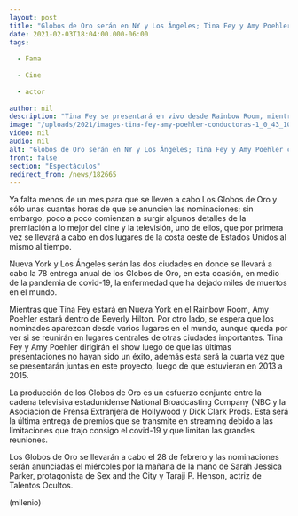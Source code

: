 ```yaml
---
layout: post
title: "Globos de Oro serán en NY y Los Ángeles; Tina Fey y Amy Poehler conducirán premiación"
date: 2021-02-03T18:04:00.000-06:00
tags:
  
  - Fama
  
  - Cine
  
  - actor
  
author: nil
description: "Tina Fey se presentará en vivo desde Rainbow Room, mientras que Amy Poehler aparecerá dentro del Beverly Hilton y se espera que los nominados se conecten de varias partes del mundo. "
image: "/uploads/2021/images-tina-fey-amy-poehler-conductoras-1_0_43_1024_637.jpg"
video: nil
audio: nil
alt: "Globos de Oro serán en NY y Los Ángeles; Tina Fey y Amy Poehler conducirán premiación"
front: false
section: "Espectáculos"
redirect_from: /news/182665
---
```


Ya falta menos de un mes para que se lleven a cabo Los Globos de Oro y sólo unas cuantas horas de que se anuncien las nominaciones; sin embargo, poco a poco comienzan a surgir algunos detalles de la premiación a lo mejor del cine y la televisión, uno de ellos, que por primera vez se llevará a cabo en dos lugares de la costa oeste de Estados Unidos al mismo al tiempo. 

Nueva York y Los Ángeles serán las dos ciudades en donde se llevará a cabo la 78 entrega anual de los Globos de Oro, en esta ocasión, en medio de la pandemia de covid-19, la enfermedad que ha dejado miles de muertos en el mundo.  

Mientras que Tina Fey estará en Nueva York en el Rainbow Room, Amy Poehler estará dentro de Beverly Hilton. Por otro lado, se espera que los nominados aparezcan desde varios lugares en el mundo, aunque queda por ver si se reunirán en lugares centrales de otras ciudades importantes. 
Tina Fey y Amy Poehler dirigirán el show luego de que las últimas presentaciones no hayan sido un éxito, además esta será la cuarta vez que se presentarán juntas en este proyecto, luego de que estuvieran en 2013 a 2015. 

La producción de los Globos de Oro es un esfuerzo conjunto entre la cadena televisiva estadunidense National Broadcasting Company (NBC y la Asociación de Prensa Extranjera de Hollywood y Dick Clark Prods.  Esta será la última entrega de premios que se transmite en streaming debido a las limitaciones que trajo consigo el covid-19 y que limitan las grandes reuniones.  

Los Globos de Oro se llevarán a cabo el 28 de febrero y las nominaciones serán anunciadas el miércoles por la mañana de la mano de Sarah Jessica Parker, protagonista de Sex and the City y Taraji P. Henson, actriz de Talentos Ocultos. 

(milenio)